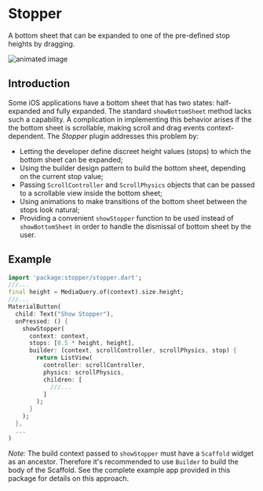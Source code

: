 # Stopper

A bottom sheet that can be expanded to one of the pre-defined stop heights by dragging.

![animated image](https://github.com/aryzhov/flutter-stopper/blob/master/docs/stopper_demo.gif?raw=true)     

## Introduction

Some iOS applications have a bottom sheet that has two states: half-expanded and fully expanded.
The standard `showBottomSheet` method lacks such a capability. A complication in implementing this 
behavior arises if the the bottom sheet is scrollable, making scroll and drag 
events context-dependent. The *Stopper* plugin addresses this problem by:

- Letting the developer define discreet height values (stops) to which the bottom sheet can be expanded;
- Using the builder design pattern to build the bottom sheet, depending on the current stop value;
- Passing `ScrollController` and `ScrollPhysics` objects that can be passed to a scrollable view
  inside the bottom sheet;
- Using animations to make transitions of the bottom sheet between the stops look natural;
- Providing a convenient `showStopper` function to be used instead of `showBottomSheet` in 
  order to handle the dismissal of bottom sheet by the user.

## Example

```dart
import 'package:stopper/stopper.dart';
///...
final height = MediaQuery.of(context).size.height;
///...
MaterialButton(
  child: Text("Show Stopper"),
  onPressed: () {
    showStopper(
      context: context,
      stops: [0.5 * height, height],
      builder: (context, scrollController, scrollPhysics, stop) {
        return ListView(
          controller: scrollController,
          physics: scrollPhysics,
          children: [
            ///...
          ]
        );
      }
    );
  },
  ...
)
```

*Note:* The build context passed to `showStopper` must have a `Scaffold` widget as an ancestor. 
Therefore it's recommended to use `Builder` to build the body of the Scaffold. See
the complete example app provided in this package for details on this approach.
